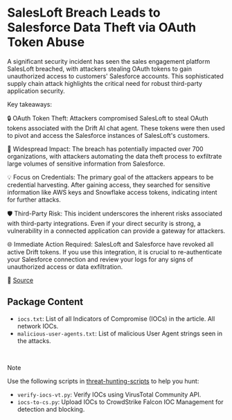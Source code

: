 # SalesLoft Breach Leads to Salesforce Data Theft via OAuth Token Abuse

A significant security incident has seen the sales engagement platform SalesLoft breached, with attackers stealing OAuth tokens to gain unauthorized access to customers' Salesforce accounts. This sophisticated supply chain attack highlights the critical need for robust third-party application security.

Key takeaways:

🔒 OAuth Token Theft: Attackers compromised SalesLoft to steal OAuth tokens associated with the Drift AI chat agent. These tokens were then used to pivot and access the Salesforce instances of SalesLoft's customers.

🚨 Widespread Impact: The breach has potentially impacted over 700 organizations, with attackers automating the data theft process to exfiltrate large volumes of sensitive information from Salesforce.

💡 Focus on Credentials: The primary goal of the attackers appears to be credential harvesting. After gaining access, they searched for sensitive information like AWS keys and Snowflake access tokens, indicating intent for further attacks.

🛡️ Third-Party Risk: This incident underscores the inherent risks associated with third-party integrations. Even if your direct security is strong, a vulnerability in a connected application can provide a gateway for attackers.

🌐 Immediate Action Required: SalesLoft and Salesforce have revoked all active Drift tokens. If you use this integration, it is crucial to re-authenticate your Salesforce connection and review your logs for any signs of unauthorized access or data exfiltration.

🔗 [Source](https://cloud.google.com/blog/topics/threat-intelligence/data-theft-salesforce-instances-via-salesloft-drift?e=48754805)

## Package Content

- `iocs.txt`: List of all Indicators of Compromise (IOCs) in the article. All network IOCs.
- `malicious-user-agents.txt`: List of malicious User Agent strings seen in the attacks.
  
<br>

> [!NOTE]
> Use the following scripts in [threat-hunting-scripts](../../threat-hunting-scripts/) to help you hunt:
>
> - `verify-iocs-vt.py`: Verify IOCs using VirusTotal Community API.
> - `iocs-to-cs.py`: Upload IOCs to CrowdStrike Falcon IOC Management for detection and blocking.
